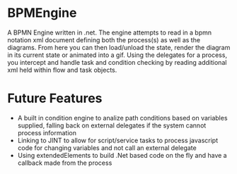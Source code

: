# BPMEngine
A BPMN Engine written in .net.  The engine attempts to read in a bpmn notation xml document defining both the process(s) as well as the diagrams.  From here you can then load/unload the state,
render the diagram in its current state or animated into a gif.  Using the delegates for a process, you intercept and handle task and condition checking by reading additional xml held within flow and 
task objects.

# Future Features

- A built in condition engine to analize path conditions based on variables supplied, falling back on external delegates if the system cannot process information
- Linking to JINT to allow for script/service tasks to process javascript code for changing variables and not call an external delegate
- Using extendedElements to build .Net based code on the fly and have a callback made from the process
